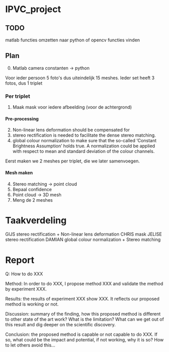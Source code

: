 # IPVC_project
## TODO
matlab functies omzetten naar python of opencv functies vinden


## Plan
0. Matlab camera constanten -> python

Voor ieder persoon 5 foto's dus uiteindelijk 15 meshes.
Ieder set heeft 3 fotos, dus 1 triplet

### Per triplet
1. Maak mask voor iedere afbeelding (voor de achtergrond)

#### Pre-processing
2. Non-linear lens deformation should be compensated for
3. stereo rectification is needed to facilitate the dense stereo
matching.
4. global colour normalization to make sure that the so-called ‘Constant Brightness Assumption’ holds true. A normalization could be applied with respect to
mean and standard deviation of the colour channels.

Eerst maken we 2 meshes per triplet, die we later samenvoegen. 
#### Mesh maken
4. Stereo matching -> point cloud
5. Bepaal confidence
6. Point cloud -> 3D mesh
5. Meng de 2 meshes

# Taakverdeling
GIJS stereo rectification + Non-linear lens deformation
CHRIS mask
JELISE stereo rectification
DAMIAN global colour normalization + Stereo matching

# Report
Q: How to do XXX

Method: In order to do XXX, I propose method XXX and validate the method by experiment XXX.

Results: the results of experiment XXX show XXX. It reflects our proposed method is working or not.

Discussion: summary of the finding, how this proposed method is different to other state of the art work?  What is the limitation? What can we get out of this result and dig deeper on the scientific discovery.

Conclusion: the proposed method is capable or not capable to do XXX. If so, what could be the impact and potential, if not working, why it is so? How to let others avoid this…
